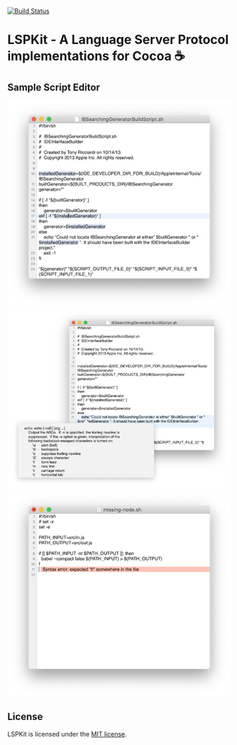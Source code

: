 [![Build Status](https://travis-ci.org/catlan/LSPKit.svg?branch=master)](https://travis-ci.org/catlan/LSPKit)

# LSPKit - A Language Server Protocol implementations for Cocoa ☕️

## Sample Script Editor

<img src="https://raw.githubusercontent.com/catlan/LSPKit/master/Sample/Screenshots/Screenshot%201.png" srcset="https://raw.githubusercontent.com/catlan/LSPKit/master/Sample/Screenshots/Screenshot%201@2x.png 2x" />

<img src="https://raw.githubusercontent.com/catlan/LSPKit/master/Sample/Screenshots/Screenshot%202.png" srcset="https://raw.githubusercontent.com/catlan/LSPKit/master/Sample/Screenshots/Screenshot%202@2x.png 2x" />

<img src="https://raw.githubusercontent.com/catlan/LSPKit/master/Sample/Screenshots/Screenshot%203.png" srcset="https://raw.githubusercontent.com/catlan/LSPKit/master/Sample/Screenshots/Screenshot%203@2x.png 2x" />

## License

LSPKit is licensed under the [MIT license](https://github.com/catlan/LSPKit/blob/master/LICENSE.txt).  

